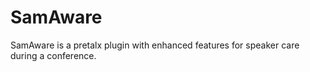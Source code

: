 SamAware
========

SamAware is a pretalx plugin with enhanced features for speaker care during a conference.
